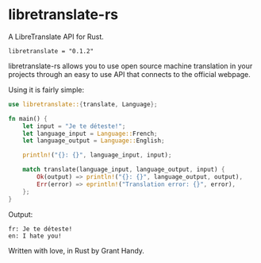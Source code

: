 # libretranslate-rs
A LibreTranslate API for Rust.
```
libretranslate = "0.1.2"
```

libretranslate-rs allows you to use open source machine translation in your projects through an easy to use API that connects to the official webpage.

Using it is fairly simple:

```rust
use libretranslate::{translate, Language};

fn main() {
    let input = "Je te déteste!";
    let language_input = Language::French;
    let language_output = Language::English;

    println!("{}: {}", language_input, input);

    match translate(language_input, language_output, input) {
        Ok(output) => println!("{}: {}", language_output, output),
        Err(error) => eprintln!("Translation error: {}", error),
    };
}
```

Output:
```
fr: Je te déteste!
en: I hate you!
```

Written with love, in Rust by Grant Handy.
